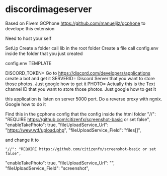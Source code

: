 # discordimageserver

Based on Fivem GCPhone https://github.com/manueljlz/gcphone to develope this extension

Need to host your self

SetUp 
Create a folder call lib in the root folder
Create a file call config.env inside the folder that you just created

config.env TEMPLATE

DISCORD_TOKEN= Go to https://discord.com/developers/applications create a bot and get it
SERVERID= Discord Server that you want to store those photos. Just google how to get it
PHOTO= Actually this is the Text channel ID that you want to store those photos. Just google how to get it

this application is listen on server 5000 port. Do a reverse proxy with ngnix. Google how to do it

Find this in the gcphone config that the config inside the html folder
  "//": "REQUIRE https://github.com/citizenfx/screenshot-basic or set false",
  "enableTakePhoto": true,
  "fileUploadService_Url": "https://wew.wtf/upload.php",
  "fileUploadService_Field": "files[]",


  and change it to

    "//": "REQUIRE https://github.com/citizenfx/screenshot-basic or set false",
  "enableTakePhoto": true,
  "fileUploadService_Url": "<your server domain name or ip>",
  "fileUploadService_Field": "screenshot",